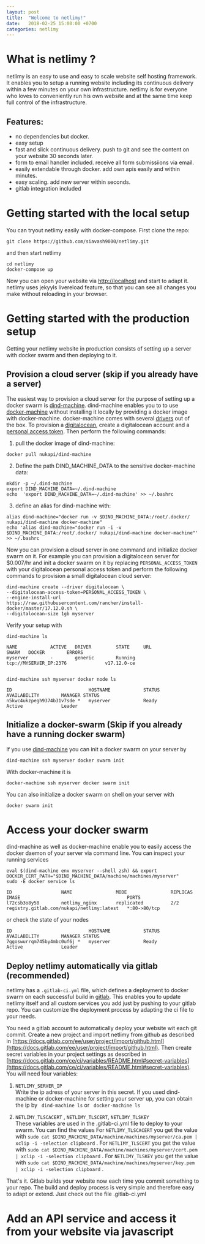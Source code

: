 ```yaml
---
layout: post
title:  "Welcome to netlimy!"
date:   2018-02-25 15:00:00 +0700
categories: netlimy
---
```


# What is netlimy ?
netlimy is an easy to use and easy to scale website self hosting framework. It enables you to setup a running website including its continuous delivery within a few minutes on your own infrastructure. netlimy is for everyone who loves to conveniently run his own website and at the same time keep full control of the infrastructure.

## Features:
* no dependencies but docker.
* easy setup 
* fast and slick continuous delivery. push to git and see the content on your website 30 seconds later.
* form to email handler included. receive all form submissiions via email.
* easily extendable through docker. add own apis easily and within minutes. 
* easy scaling. add new server within seconds.
* gitlab integration included

# Getting started with the local setup

You can tryout netlimy easily with docker-compose. First clone the repo:

```
git clone https://github.com/siavash9000/netlimy.git
``` 

and then start netlimy

```
cd netlimy
docker-compose up
```  

Now you can open your website via [http://localhost](http://localhost) and start to adapt it. 
netlimy uses jekyyls livereload feature, so that you can see all changes you make without reloading 
in your browser.

# Getting started with the production setup

Getting your netlimy website in production consists of setting up a 
server with docker swarm and then deploying to it.

## Provision a cloud server (skip if you already have a server)
The easiest way to provision a cloud server for the purpose of setting up a docker swarm
is [dind-machine](https://github.com/siavash9000/dind-machine). dind-machine enables you to
to use [docker-machine](https://github.com/docker/machine) without installing it locally by 
providing a docker image with docker-machine. docker-machine comes with several 
[drivers](https://docs.docker.com/machine/drivers/) out of the box. To provision a 
[digitalocean](https://www.digitalocean.com/), create a digitalocean account and a 
[personal access token](https://www.digitalocean.com/community/tutorials/how-to-use-the-digitalocean-api-v2).
Then perform the following commands:  

1. pull the docker image of dind-machine:  
```
docker pull nukapi/dind-machine
```  
2. Define the path DIND_MACHINE_DATA to the sensitive docker-machine data:  
```
mkdir -p ~/.dind-machine
export DIND_MACHINE_DATA=~/.dind-machine
echo  'export DIND_MACHINE_DATA=~/.dind-machine' >> ~/.bashrc
```  
3. define an alias for dind-machine with:  
```
alias dind-machine="docker run -v $DIND_MACHINE_DATA:/root/.docker/ nukapi/dind-machine docker-machine"
echo 'alias dind-machine="docker run -i -v $DIND_MACHINE_DATA:/root/.docker/ nukapi/dind-machine docker-machine"' >> ~/.bashrc
```  

Now you can provision a cloud server in one command and initialize docker swarm on it. 
For example you can provision a digitalocean server for $0.007/hr and init a docker 
swarm on it by replacing `PERSONAL_ACCESS_TOKEN` with your digitalocean personal access 
token and perform the following commands to provision a small digitalocean cloud server:  

```
dind-machine create --driver digitalocean \  
--digitalocean-access-token=PERSONAL_ACCESS_TOKEN \  
--engine-install-url https://raw.githubusercontent.com/rancher/install-docker/master/17.12.0.sh \  
--digitalocean-size 1gb myserver  
```

Verify your setup with 
```
dind-machine ls 

NAME            ACTIVE   DRIVER         STATE     URL                         SWARM   DOCKER        ERRORS
myserver        -        generic        Running   tcp://MYSERVER_IP:2376              v17.12.0-ce   


dind-machine ssh myserver docker node ls

ID                            HOSTNAME            STATUS              AVAILABILITY        MANAGER STATUS
n5kwc4ukzpegh9374b31v7sde *   myserver            Ready               Active              Leader

```


## Initialize a docker-swarm (Skip if you already have a running docker swarm)
If you use [dind-machine](https://github.com/siavash9000/dind-machine) you can init a docker swarm on your server by 
```
dind-machine ssh myserver docker swarm init
```
With docker-machine it is 
```
docker-machine ssh myserver docker swarm init
```
You can also initialize a docker swarm on shell on your server with
```
docker swarm init
```
# Access your docker swarm

dind-machine as well as docker-machine enable you to easily access the docker daemon of your server via command line.
You can inspect your running services 
```
eval $(dind-machine env myserver --shell zsh) && export DOCKER_CERT_PATH="$DIND_MACHINE_DATA/machine/machines/myserver"
sudo -E docker service ls

ID                  NAME                MODE                REPLICAS            IMAGE                                       PORTS
l72csb3o8y58        netlimy_nginx       replicated          2/2                 registry.gitlab.com/nukapi/netlimy:latest   *:80->80/tcp

```
or check the state of your nodes
```
ID                            HOSTNAME            STATUS              AVAILABILITY        MANAGER STATUS
7ggoswurrqm745by4mbc0uf6j *   myserver            Ready               Active              Leader
```

## Deploy netlimy automatically via gitlab (recommended)
netlimy has a `.gitlab-ci.yml` file, which defines a deployment to docker swarm on each successful build in [gitlab](https://www.gitlab.com). This enables you to update netlimy itself and all custom services you add just by pushing to your gitlab repo. You can customize the deployment process by adapting the ci file to your needs.  

You need a gitlab account to automatically deploy your website wit each git commit. Create a new project and import netlimy from github as described in [https://docs.gitlab.com/ee/user/project/import/github.html](https://docs.gitlab.com/ee/user/project/import/github.html).
Then create secret variables in your project settings as described in 
[https://docs.gitlab.com/ce/ci/variables/README.html#secret-variables](https://docs.gitlab.com/ce/ci/variables/README.html#secret-variables). You will need four variables:  
1. `NETLIMY_SERVER_IP`    
Write the ip adress of your server in this secret. If you used dind-machine or docker-machine for setting your server up,
you can obtain the ip by ``` dind-machine ls``` or ``` docker-machine ls```

2. `NETLIMY_TLSCACERT` , `NETLIMY_TLSCERT`, `NETLIMY_TLSKEY`  
These variables are used in the .gitlab-ci.yml file to deploy to your swarm. You can find the values
For `NETLIMY_TLSCACERT` you get the value with `sudo cat $DIND_MACHINE_DATA/machine/machines/myserver/ca.pem | xclip -i -selection clipboard` .
For `NETLIMY_TLSCERT` you get the value with `sudo cat $DIND_MACHINE_DATA/machine/machines/myserver/cert.pem | xclip -i -selection clipboard` .
For `NETLIMY_TLSKEY` you get the value with `sudo cat $DIND_MACHINE_DATA/machine/machines/myserver/key.pem | xclip -i -selection clipboard` .

That's it. Gitlab builds your website now each time you commit something to your repo. The build and deploy process is very 
simple and therefore easy to adapt or extend. Just check out the file .gitlab-ci.yml

# Add an API service and access it from your website via javascript
